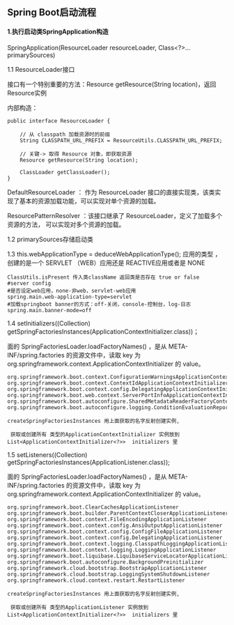 ## Spring Boot启动流程

#### 1.执行启动类SpringApplication构造

SpringApplication(ResourceLoader resourceLoader, Class<?>... primarySources)

1.1 ResourceLoader接口 

接口有一个特别重要的方法：Resource getResource(String location)，返回Resource实例

内部构造：

```
public interface ResourceLoader {

    // 从 classpath 加载资源时的前缀
    String CLASSPATH_URL_PREFIX = ResourceUtils.CLASSPATH_URL_PREFIX;

    // 关键-> 取得 Resource 对象，即获取资源
    Resource getResource(String location);

    ClassLoader getClassLoader();
}
```

DefaultResourceLoader ： 作为 ResourceLoader 接口的直接实现类，该类实现了基本的资源加载功能，可以实现对单个资源的加载。

ResourcePatternResolver ：该接口继承了 ResourceLoader，定义了加载多个资源的方法， 可以实现对多个资源的加载。

1.2 primarySources存储启动类 

1.3 this.webApplicationType = deduceWebApplicationType();   应用的类型 ，创建的是一个 SERVLET （WEB）应用还是 REACTIVE应用或者是 NONE

```
ClassUtils.isPresent 传入类className 返回类是否存在 true or false
#server config
#是否设定web应用，none-非web，servlet-web应用
spring.main.web-application-type=servlet
#加载springboot banner的方式：off-关闭，console-控制台，log-日志
spring.main.banner-mode=off
```

1.4 setInitializers((Collection) getSpringFactoriesInstances(ApplicationContextInitializer.class))；

面的 SpringFactoriesLoader.loadFactoryNames() ，是从 META-INF/spring.factories 的资源文件中，读取 key 为org.springframework.context.ApplicationContextInitializer 的 value。

```
org.springframework.boot.context.ConfigurationWarningsApplicationContextInitializer
org.springframework.boot.context.ContextIdApplicationContextInitializer
org.springframework.boot.context.config.DelegatingApplicationContextInitializer
org.springframework.boot.web.context.ServerPortInfoApplicationContextInitializer
org.springframework.boot.autoconfigure.SharedMetadataReaderFactoryContextInitializer
org.springframework.boot.autoconfigure.logging.ConditionEvaluationReportLoggingListener

createSpringFactoriesInstances 用上面获取的名字反射创建实例,

 获取或创建所有 类型的ApplicationContextInitializer 实例放到 List<ApplicationContextInitializer<?>>  initializers 里
```



1.5 setListeners((Collection) getSpringFactoriesInstances(ApplicationListener.class)); 

面的 SpringFactoriesLoader.loadFactoryNames() ，是从 META-INF/spring.factories 的资源文件中，读取 key 为org.springframework.context.ApplicationContextInitializer 的 value。

```
org.springframework.boot.ClearCachesApplicationListener
org.springframework.boot.builder.ParentContextCloserApplicationListener
org.springframework.boot.context.FileEncodingApplicationListener
org.springframework.boot.context.config.AnsiOutputApplicationListener
org.springframework.boot.context.config.ConfigFileApplicationListener
org.springframework.boot.context.config.DelegatingApplicationListener
org.springframework.boot.context.logging.ClasspathLoggingApplicationListener
org.springframework.boot.context.logging.LoggingApplicationListener
org.springframework.boot.liquibase.LiquibaseServiceLocatorApplicationListener
org.springframework.boot.autoconfigure.BackgroundPreinitializer
org.springframework.cloud.bootstrap.BootstrapApplicationListener
org.springframework.cloud.bootstrap.LoggingSystemShutdownListener
org.springframework.cloud.context.restart.RestartListener

createSpringFactoriesInstances 用上面获取的名字反射创建实例,

 获取或创建所有 类型的ApplicationListener 实例放到 List<ApplicationContextInitializer<?>>  initializers 里
```

